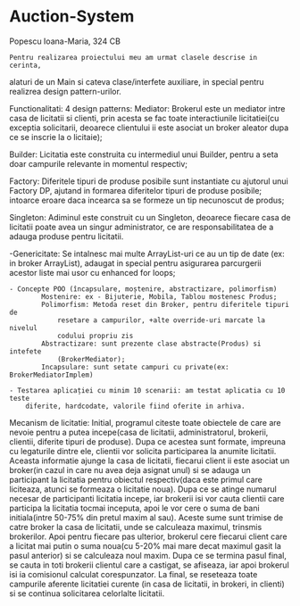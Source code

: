 # Auction-System
Popescu Ioana-Maria, 324 CB

	Pentru realizarea proiectului meu am urmat clasele descrise in cerinta, 
alaturi de un Main si cateva clase/interfete auxiliare, in special pentru 
realizrea design pattern-urilor.

Functionalitati: 
   4 design patterns:
 	 Mediator: Brokerul este un mediator intre casa de licitatii si clienti, 
 			prin acesta se fac toate interactiunile licitatiei(cu exceptia 
 			solicitarii, deoarece clientului ii este asociat un broker aleator 
 			dupa ce se inscrie la o licitaie);

   Builder: Licitatia este construita cu intermediul unui Builder, pentru 
 			a seta doar campurile relevante in momentul respectiv;


   Factory: Diferitele tipuri de produse posibile sunt instantiate cu 
 			ajutorul unui Factory DP, ajutand in formarea diferitelor tipuri 
 			de produse posibile; intoarce eroare daca incearca sa se formeze 
 			un tip necunoscut de produs;

   Singleton: Adiminul este construit cu un Singleton, deoarece fiecare 
 			casa de licitatii poate avea un singur administrator, ce are 
 			responsabilitatea de a adauga produse pentru licitatii.

  -Genericitate: Se intalnesc mai multe ArrayList-uri ce au un tip de date
 		(ex: in broker ArrayList<Client>), adaugat in special pentru asigurarea
 		parcurgerii acestor liste mai usor cu enhanced for loops;


 	- Concepte POO (încapsulare, moștenire, abstractizare, polimorfism)
 			Mostenire: ex - Bijuterie, Mobila, Tablou mostenesc Produs;
 			Polimorfism: Metoda reset din Broker, pentru diferitele tipuri de 
 				resetare a campurilor, +alte override-uri marcate la nivelul 
 				codului propriu zis
 			Abstractizare: sunt prezente clase abstracte(Produs) si intefete
 				(BrokerMediator);
 			Incapsulare: sunt setate campuri cu private(ex: BrokerMediatorImplem)

 	- Testarea aplicației cu minim 10 scenarii: am testat aplicatia cu 10 teste 
 		diferite, hardcodate, valorile fiind oferite in arhiva.


 Mecanism de licitatie: 
 		Initial, programul citeste toate obiectele de care are nevoie pentru a 
 	putea incepe(casa de licitatii, administratorul, brokerii, clientii, 
 	diferite tipuri de produse). Dupa ce acestea sunt formate, impreuna cu 
 	legaturile dintre ele, clientii vor solicita participarea la anumite 
 	licitatii. Aceasta informatie ajunge la casa de licitatii, fiecarui client 
 	ii este asociat un broker(in cazul in care nu avea deja asignat unul) si se 
 	adauga un participant la licitatia pentru obiectul respectiv(daca este 
 	primul care liciteaza, atunci se formeaza o licitatie noua).
 		Dupa ce se atinge numarul necesar de participanti licitatia incepe, iar 
 	brokerii isi vor cauta clientii care participa la licitatia tocmai inceputa, 
 	apoi le vor cere o suma de bani initiala(intre 50-75% din pretul maxim al 
 	sau). Aceste sume sunt trimise de catre broker la casa de licitatii, unde se 
 	calculeaza maximul, trinsmis brokerilor. Apoi pentru fiecare pas ulterior, 
 	brokerul cere fiecarui client care a licitat mai putin o suma noua(cu 5-20% 
 	mai mare decat maximul gasit la pasul anterior) si se calculeaza noul maxim.
 	Dupa ce se termina pasul final, se cauta in toti brokerii clientul care a 
 	castigat, se afiseaza, iar apoi brokerul isi ia comisionul calculat 
 	corespunzator. 
 		La final, se reseteaza toate campurile aferente licitatiei curente
	(in casa de licitatii, in brokeri, in clienti) si se continua solicitarea 
	celorlalte licitatii.
